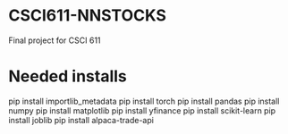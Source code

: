 # CSCI611-NNSTOCKS
Final project for CSCI 611

#  Needed installs
pip install importlib_metadata
pip install torch
pip install pandas
pip install numpy
pip install matplotlib
pip install yfinance
pip install scikit-learn
pip install joblib
pip install alpaca-trade-api
